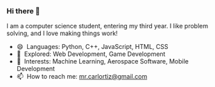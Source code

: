 ### Hi there 👋

I am a computer science student, entering my third year. I like problem solving, and I love making things work!

- 😄 ‎ Languages: Python, C++, JavaScript, HTML, CSS
- 🔭 ‎ Explored: Web Development, Game Development
- 🔎 ‎ Interests: Machine Learning, Aerospace Software, Mobile Development
- 📫 ‎ How to reach me: mr.carlortiz@gmail.com
